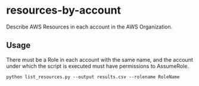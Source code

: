 # resources-by-account
Describe AWS Resources in each account in the AWS Organization.

## Usage

There must be a Role in each account with the same name, and the account under which the script is executed must have permissions to AssumeRole.

```
python list_resources.py --output results.csv --rolename RoleName
```

